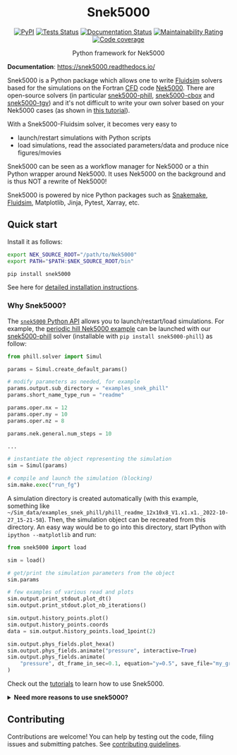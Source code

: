 <div align="center">

# Snek5000

[![PyPI](https://img.shields.io/pypi/v/snek5000)](https://pypi.org/project/snek5000/)
[![Tests Status](https://github.com/snek5000/snek5000/workflows/Tests/badge.svg)](https://github.com/snek5000/snek5000/actions?workflow=Tests)
[![Documentation Status](https://readthedocs.org/projects/snek5000/badge/?version=latest)](https://snek5000.readthedocs.io/en/latest/?badge=latest)
[![Maintainability Rating](https://sonarcloud.io/api/project_badges/measure?project=snek5000_snek5000&metric=sqale_rating)](https://sonarcloud.io/dashboard?id=snek5000_snek5000)
[![Code coverage](https://codecov.io/gh/snek5000/snek5000/branch/main/graph/badge.svg?token=WzGnN0dfbw)](https://codecov.io/gh/snek5000/snek5000)

<!-- badges -->

Python framework for Nek5000
</div>

**Documentation**: <https://snek5000.readthedocs.io/>

Snek5000 is a Python package which allows one to write [Fluidsim] solvers based
for the simulations on the Fortran [CFD] code [Nek5000]. There are open-source
solvers (in particular [snek5000-phill], [snek5000-cbox] and [snek5000-tgv])
and it's not difficult to write your own solver based on your Nek5000 cases (as
shown in [this
tutorial](https://snek5000.readthedocs.io/en/latest/packaging.html)).

With a Snek5000-Fluidsim solver, it becomes very easy to

- launch/restart simulations with Python scripts
- load simulations, read the associated parameters/data and produce nice
  figures/movies

Snek5000 can be seen as a workflow manager for Nek5000 or a thin Python wrapper
around Nek5000. It uses Nek5000 on the background and is thus NOT a rewrite of
Nek5000!

Snek5000 is powered by nice Python packages such as [Snakemake], [Fluidsim],
Matplotlib, Jinja, Pytest, Xarray, etc.

[CFD]: https://en.wikipedia.org/wiki/Computational_fluid_dynamics
[Nek5000]: https://nek5000.mcs.anl.gov/
[Fluidsim]: https://fluidsim.readthedocs.io
[Snakemake]: https://snakemake.readthedocs.io
[snek5000-phill]: https://github.com/snek5000/snek5000-phill
[snek5000-cbox]: https://github.com/snek5000/snek5000-cbox
[snek5000-tgv]: https://github.com/snek5000/snek5000/tree/main/docs/examples/snek5000-tgv

## Quick start

Install it as follows:

```sh
export NEK_SOURCE_ROOT="/path/to/Nek5000"
export PATH="$PATH:$NEK_SOURCE_ROOT/bin"

pip install snek5000
```

See here for [detailed installation instructions](https://snek5000.readthedocs.io/en/latest/install.html).

### Why Snek5000?

The [`snek5000` Python
API](https://snek5000.readthedocs.io/en/latest/_generated/snek5000.html) allows
you to launch/restart/load simulations. For example, the [periodic hill Nek5000
example](https://nek5000.github.io/NekDoc/tutorials/perhill.html) can be
launched with our [snek5000-phill] solver (installable with `pip install
snek5000-phill`) as follow:

```python
from phill.solver import Simul

params = Simul.create_default_params()

# modify parameters as needed, for example
params.output.sub_directory = "examples_snek_phill"
params.short_name_type_run = "readme"

params.oper.nx = 12
params.oper.ny = 10
params.oper.nz = 8

params.nek.general.num_steps = 10

...

# instantiate the object representing the simulation
sim = Simul(params)

# compile and launch the simulation (blocking)
sim.make.exec("run_fg")
```

A simulation directory is created automatically (with this example, something
like
`~/Sim_data/examples_snek_phill/phill_readme_12x10x8_V1.x1.x1._2022-10-27_15-21-58`).
Then, the simulation object can be recreated from this directory. An easy way
would be to go into this directory, start IPython with `ipython --matplotlib`
and run:

```python
from snek5000 import load

sim = load()

# get/print the simulation parameters from the object
sim.params

# few examples of various read and plots
sim.output.print_stdout.plot_dt()
sim.output.print_stdout.plot_nb_iterations()

sim.output.history_points.plot()
sim.output.history_points.coords
data = sim.output.history_points.load_1point(2)

sim.output.phys_fields.plot_hexa()
sim.output.phys_fields.animate("pressure", interactive=True)
sim.output.phys_fields.animate(
    "pressure", dt_frame_in_sec=0.1, equation="y=0.5", save_file="my_great_movie.gif"
)
```

Check out the
[tutorials](https://snek5000.readthedocs.io/en/latest/tutorials.html) to learn
how to use Snek5000.

<details>
<summary>
<b>
Need more reasons to use snek5000?
</b>
</summary>

#### Advantages

##### Parameters, get started without studying the whole documentation

- Saves you from the trouble in setting up multiple source files (`.box`, `.par`, `SIZE`)
- Uses sensible names and defaults for the parameters
- Avoids typos and human errors thanks to a nice [parameter container object]
- Records metadata related to the simulation into human and machine readable files (`params_simul.xml`, `config_simul.yml`)
- Checks for consistency of parameters
- Automatically sets some parameters as Python properties

[parameter container object]: https://fluiddyn.readthedocs.io/en/latest/generated/fluiddyn.util.paramcontainer.html

##### Workflow

- Out of source build (per run), which can be inspected or executed using the
  conventional `makenek` for debugging
- Reproducible workflows, not susceptible to changes in environment variables by default
- Scriptable simulation execution allowing parametric studies
- Easy to load simulation for performing offline post-processing and restarting the simulation
- Better than Bash scripting like:

  ```sh
  # Build case
  cd src/phill/
  CASE="phill"
  echo "$CASE.box" | genbox
  mv -f box.re2 phill.re2
  echo "$CASE\n0.01" | genmap
  FFLAGS="-mcmodel=medium -march=native" CFLAGS="-mcmodel=medium -march=native" makenek
  cd -

  # Run case
  cd src/phill/
  nekmpi $CASE <nb_procs> # foreground
  nekbmpi $CASE <nb_procs> # background
  cd -

  # Clean
  makenek clean
  ```

- Use of [Snakemake](https://snakemake.readthedocs.io/en/stable/) which is
  similar to GNU Make, but allows one to blend Bash and Python scripting and uses
  simple YAML files for managing custom configurations of compilers and flags for
  different computers.

##### Coding

- User friendly, modular, object oriented API
- Reuse of code (inheritance)
- Tested with a good code coverage (>90%)

#### Disadvantages

- Yet another layer... with the possible associated bugs :-)
- Requires some basic knowledge of Python to use (*not really a big issue, to
  be honest*).
- Deep modification of solvers requires learning how
  [Snakemake](https://snakemake.readthedocs.io/en/stable/) functions and [how
  to write Jinja
  templates](https://jinja.palletsprojects.com/en/2.11.x/templates/) (which are
  not so hard, btw)

</details>

## Contributing

Contributions are welcome! You can help by testing out the code, filing issues
and submitting patches. See [contributing guidelines](CONTRIBUTING.md).
